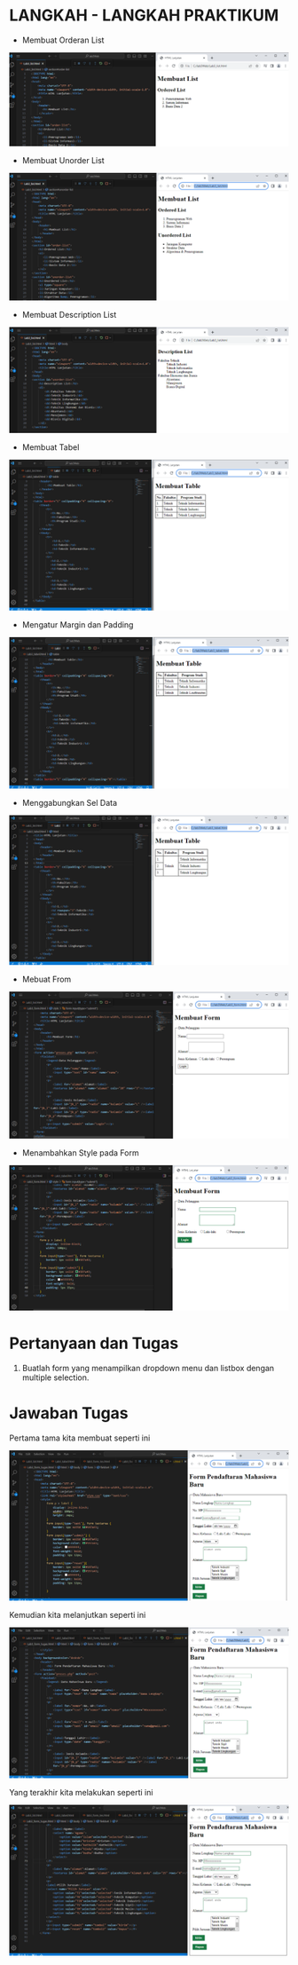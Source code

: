 # LANGKAH - LANGKAH PRAKTIKUM 

- Membuat Orderan List 

![gambar1](/LAB-GAMBAR/LAB1.png)

- Membuat Unorder List 

![gambar1](/LAB-GAMBAR/LAB2.png)

- Membuat Description List

![gambar1](/LAB-GAMBAR/LAB3.png)

- Membuat Tabel

![gambar1](/LAB-GAMBAR/LAB4.png)

- Mengatur Margin dan Padding

![gambar1](/LAB-GAMBAR/LAB5.png)

- Menggabungkan Sel Data

![gambar1](/LAB-GAMBAR/LAB6.png)

- Mebuat From

![gambar1](/LAB-GAMBAR/LAB7.png)

- Menambahkan Style pada Form

![gambar1](/LAB-GAMBAR/LAB8.png)

# Pertanyaan dan Tugas

1. Buatlah form yang menampilkan dropdown menu dan listbox dengan multiple selection.

# Jawaban Tugas


Pertama tama kita membuat seperti ini

![gambar1](/LAB-GAMBAR/LAB9.png)

Kemudian kita melanjutkan seperti ini

![gambar1](/LAB-GAMBAR/LAB10.png)

Yang terakhir kita melakukan seperti ini

![gambar1](/LAB-GAMBAR/LAB11.png)

